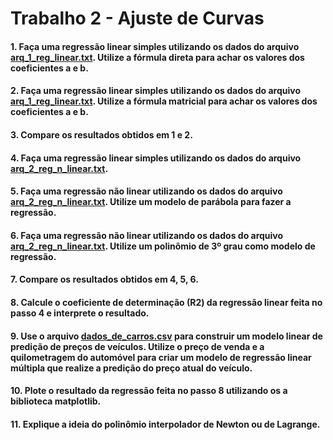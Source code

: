 # Trabalho 2 - Ajuste de Curvas

#### 1. Faça uma regressão linear simples utilizando os dados do arquivo [arq_1_reg_linear.txt](https://github.com/matheusdutra0207/Trabalho-Ajuste-de-Curvas/blob/main/dados/arq_1_reg_linear.txt). Utilize a fórmula direta para achar os valores dos coeficientes a e b. 
#### 2. Faça uma regressão linear simples utilizando os dados do arquivo [arq_1_reg_linear.txt](https://github.com/matheusdutra0207/Trabalho-Ajuste-de-Curvas/blob/main/dados/arq_1_reg_linear.txt). Utilize a fórmula matricial para achar os valores dos coeficientes a e b. 
#### 3. Compare os resultados obtidos em 1 e 2.
#### 4. Faça uma regressão linear simples utilizando os dados do arquivo [arq_2_reg_n_linear.txt](https://github.com/matheusdutra0207/Trabalho-Ajuste-de-Curvas/blob/main/dados/arq_2_reg_n_linear.txt). 
#### 5. Faça uma regressão não linear utilizando os dados do arquivo [arq_2_reg_n_linear.txt](https://github.com/matheusdutra0207/Trabalho-Ajuste-de-Curvas/blob/main/dados/arq_2_reg_n_linear.txt). Utilize um modelo de parábola para fazer a regressão. 
#### 6. Faça uma regressão não linear utilizando os dados do arquivo [arq_2_reg_n_linear.txt](https://github.com/matheusdutra0207/Trabalho-Ajuste-de-Curvas/blob/main/dados/arq_2_reg_n_linear.txt). Utilize um polinômio de 3º grau como modelo de regressão. 
#### 7. Compare os resultados obtidos em 4, 5, 6. 
#### 8. Calcule o coeficiente de determinação (R2) da regressão linear feita no passo 4 e interprete o resultado. 
#### 9. Use o arquivo [dados_de_carros.csv](https://github.com/matheusdutra0207/Trabalho-Ajuste-de-Curvas/blob/main/dados/dados_de_carros.csv) para construir um modelo linear de predição de preços de veículos. Utilize o preço de venda e a quilometragem do automóvel para criar um modelo de regressão linear múltipla que realize a predição do preço atual do veículo.
#### 10. Plote o resultado da regressão feita no passo 8 utilizando os a biblioteca matplotlib.
#### 11. Explique a ideia do polinômio interpolador de Newton ou de Lagrange.
